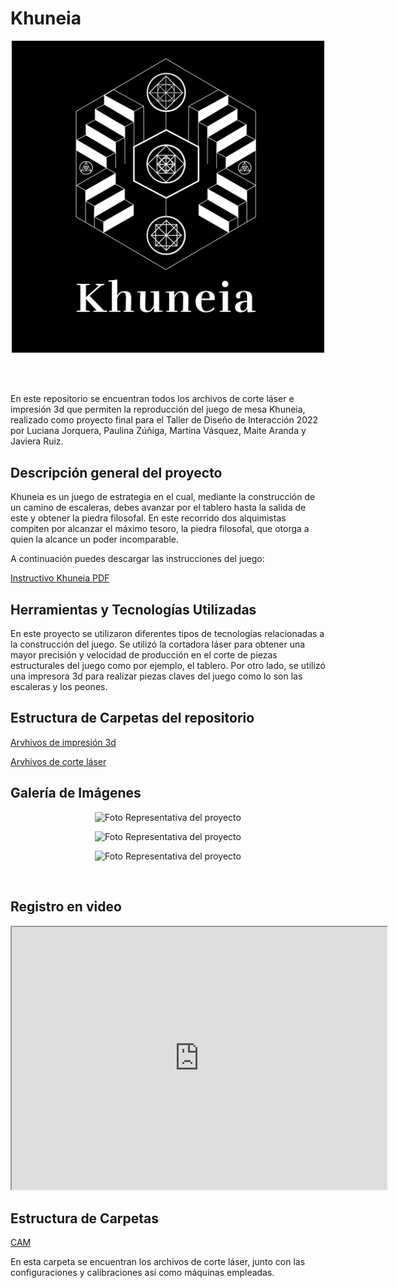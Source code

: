 # Khuneia 

 <div>
<p style = 'text-align:center;'>
<img src="imagenes/khuneia1.png" alt="imágen gráfica del juego" width="500px">
</p>
</div>
<br>
<br>

En este repositorio se encuentran todos los archivos de corte láser e impresión 3d que permiten la reproducción del juego de mesa Khuneia, realizado como proyecto final para el Taller de Diseño de Interacción 2022 por Luciana Jorquera, Paulina Zúñiga, Martina Vásquez, Maite Aranda y Javiera Ruiz. 

## Descripción general del proyecto
Khuneia es un juego de estrategia en el cual, mediante la construcción de un camino de escaleras, debes avanzar por el tablero hasta la salida de este y obtener la piedra filosofal. En este recorrido dos alquimistas compiten por alcanzar el máximo tesoro, la piedra filosofal, que otorga a quien la alcance un poder incomparable. 

A continuación puedes descargar las instrucciones del juego:

[Instructivo Khuneia PDF](imagenes/instructivo%20khuneia.pdf)

## Herramientas y Tecnologías Utilizadas
En este proyecto se utilizaron diferentes tipos de tecnologías relacionadas a la construcción del juego. Se utilizó la cortadora láser para obtener una mayor precisión y velocidad de producción en el corte de piezas estructurales del juego como por ejemplo, el tablero. Por otro lado, se utilizó una impresora 3d para realizar piezas claves del juego como lo son las escaleras y los peones. 


## Estructura de Carpetas del repositorio
 
[Arvhivos de impresión 3d](https://javieraruizm.github.io/documentacion-proyectomodulo2-tdix/cam/)

[Arvhivos de corte láser](https://javieraruizm.github.io/documentacion-proyectomodulo2-tdix/cam/)


## Galería de Imágenes

 <div>
<p style = 'text-align:center;'>
<img src="imagenes/totem2.jpg" alt="Foto Representativa del proyecto" width="500px">
</p>
</div>

 <div>
<p style = 'text-align:center;'>
<img src="imagenes/totem3.jpg" alt="Foto Representativa del proyecto" width="500px">
</p>
</div>

 <div>
<p style = 'text-align:center;'>
<img src="imagenes/totem4.jpg" alt="Foto Representativa del proyecto" width="500px">
</p>
</div>


<br>

## Registro en video

<div>
<p style = 'text-align:center;'>
<iframe width="600" height = "420"
src="https://www.youtube.com/embed/GYJYaCNpLs8">
</iframe>
</p>
</div>






## Estructura de Carpetas
 
[CAM](https://javieraruizm.github.io/documentacion-proyectomodulo2-tdix/cam/)

En esta carpeta se encuentran los archivos de corte láser, junto con las configuraciones y calibraciones así como máquinas empleadas.




